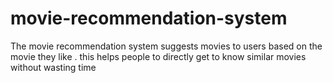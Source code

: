 # movie-recommendation-system
The movie recommendation system suggests movies to users based on the movie they like . 
this helps people to directly get to know similar movies without wasting time
